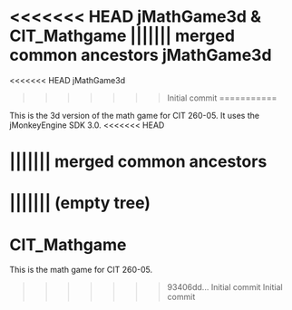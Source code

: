 <<<<<<< HEAD
jMathGame3d & CIT_Mathgame
||||||| merged common ancestors
jMathGame3d
=======
<<<<<<< HEAD
jMathGame3d
>>>>>>> Initial commit
===========

This is the 3d version of the math game for CIT 260-05. It uses the jMonkeyEngine SDK 3.0. 
<<<<<<< HEAD

||||||| merged common ancestors
=======
||||||| (empty tree)
=======
CIT_Mathgame
============

This is the math game for CIT 260-05. 
>>>>>>> 93406dd... Initial commit
>>>>>>> Initial commit
